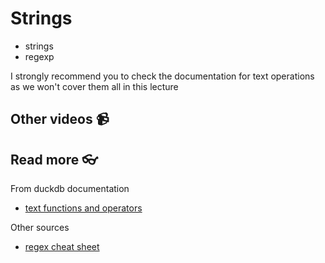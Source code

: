 # Strings


<!-- <a href="https://youtu.be/oM0MKB-TAKI" target="_blank">
  <img src="https://github.com/kokchun/assets/blob/main/sql/06_crud_operations.png?raw=true" alt="CRUD operations in duckdb sql" width="600">
</a> -->


- strings
- regexp

I strongly recommend you to check the documentation for text operations as we won't cover them all in this lecture

## Other videos 📹

## Read more 👓

From duckdb documentation
- [text functions and operators](https://duckdb.org/docs/sql/functions/char.html)


Other sources
- [regex cheat sheet](https://www.rexegg.com/regex-quickstart.php)